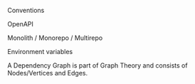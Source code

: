 Conventions

OpenAPI

Monolith / Monorepo / Multirepo

Environment variables

A Dependency Graph is part of Graph Theory and consists of Nodes/Vertices and Edges.